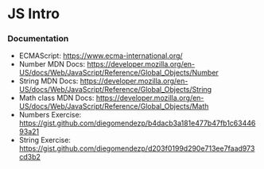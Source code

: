 # JS Intro

### Documentation

- ECMAScript: https://www.ecma-international.org/
- Number MDN Docs: https://developer.mozilla.org/en-US/docs/Web/JavaScript/Reference/Global_Objects/Number
- String MDN Docs: https://developer.mozilla.org/en-US/docs/Web/JavaScript/Reference/Global_Objects/String
- Math class MDN Docs: https://developer.mozilla.org/en-US/docs/Web/JavaScript/Reference/Global_Objects/Math
- Numbers Exercise: https://gist.github.com/diegomendezp/b4dacb3a181e477b47fb1c6344693a21
- String Exercise: https://gist.github.com/diegomendezp/d203f0199d290e713ee7faad973cd3b2